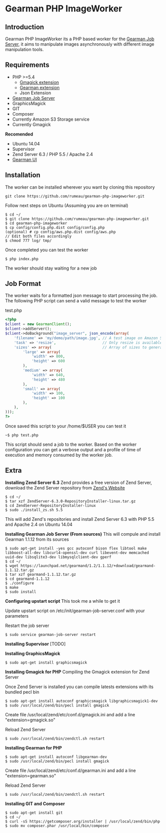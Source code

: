 

Gearman PHP ImageWorker
=======================

Introduction
------------
Gearman PHP ImageWorker its a PHP based worker for the [Gearman Job Server][1], it aims to manipulate images asynchronously with different image manipulation tools.

Requirements
------------

 - PHP >=5.4
     - [Gmagick extension][2]
     - [Gearman extension][3]
     - Json Extension
 - [Gearman Job Server][4]
 - GraphicsMagick
 - GIT
 - Composer
 - Currently Amazon S3 Storage service
 - Currently Gmagick

**Recomended**

 - Ubuntu 14.04
 - Supervisor
 - Zend Server 6.3 / PHP 5.5 / Apache 2.4
 - [Gearman UI][5]

Installation
------------
The worker can be installed wherever you want by cloning this repository

```
git clone https://github.com/rumeau/gearman-php-imageworker.git
```

Follow next steps on Ubuntu (Assuming you are on terminal)

```
$ cd ~/
$ git clone https://github.com/rumeau/gearman-php-imageworker.git
$ cd gearman-php-imageworker
$ cp config/config.php.dist config/config.php
(optional) # cp config/aws.php.dist config/aws.php
// Edit both files accordingly
$ chmod 777 log/ tmp/
```

Once completed you can test the worker

```
$ php index.php
```

The worker should stay waiting for a new job

Job Format
----------
The worker waits for a formatted json message to start processing the job. The following PHP script can send a valid message to test the worker

test.php

```php
<?php
$client = new GearmanClient();
$client->addServer();
$client->doBackground("image_server", json_encode(array(
    'filename' => 'my/demo/path/image.jpg', // A test image on Amazon S3
    'task' => 'resize',                     // Only resize is available currently
    'sizes' => array(                       // Array of sizes to generate
        'large' => array(
            'width' => 800,
            'height' => 600
        ),
        'medium' => array(
            'width' => 640,
            'height' => 480
        ),
        'small' => array(
            'width' => 100,
            'height' => 100
        ),
    ),
)));
?>
```
    
Once saved this script to your /home/$USER you can test it

```
~$ php test.php
```
    
This script should send a job to the worker. Based on the worker configuration you can get a verbose output and a profile of time of execution and memory consumed by the worker job.

Extra
-----

**Installing Zend Server 6.3**
Zend provides a free version of Zend Server, download the Zend Server repository from [Zend's Website][6] 

```
$ cd ~/
$ tar xzf ZendServer-6.3.0-RepositoryInstaller-linux.tar.gz
$ cd ZendServer-RepositoryInstaller-linux
$ sudo ./install_zs.sh 5.5
```

This will add Zend's repositories and install Zend Server 6.3 with PHP 5.5 and Apache 2.4 on Ubuntu 14.04

**Installing Gearman Job Server (From sources)**
This will compule and install Gearman 1.1.12 from its sources

```
$ sudo apt-get install -yes gcc autoconf bison flex libtool make libboost-all-dev libcurl4-openssl-dev curl libevent-dev memcached uuid-dev libsqlite3-dev libmysqlclient-dev gperf
$ cd ~/
$ wget https://launchpad.net/gearmand/1.2/1.1.12/+download/gearmand-1.1.12.tar.gz
$ tar xzf gearmand-1.1.12.tar.gz
$ cd gearmand-1.1.12
$ ./configure
$ make
$ sudo install
```
    
**Configuring upstart script**
This took me a while to get it

Update upstart script on /etc/init/gearman-job-server.conf with your parameters

Restart the job server

```
$ sudo service gearman-job-server restart
```
    
**Installing Supervisor**
[TODO]

**Installing GraphicsMagick**

```
$ sudo apt-get install graphicsmagick
```
    
**Installing Gmagick for PHP**
Compiling the Gmagick extension for Zend Server

Once Zend Server is installed you can compile latests extensions with its bundled pecl bin

```
$ sudo apt-get install autoconf graphicsmagick libgraphicsmagick1-dev
$ sudo /usr/local/zend/bin/pecl install gmagick
```
    
Create file /usr/local/zend/etc/conf.d/gmagick.ini and add a line "extension=gmagick.so"

Reload Zend Server

```   
$ sudo /usr/local/zend/bin/zendctl.sh restart
```
    
**Installing Gearman for PHP**

```
$ sudo apt-get install autoconf libgearman-dev
$ sudo /usr/local/zend/bin/pecl install gmagick
```
    
Create file /usr/local/zend/etc/conf.d/gearman.ini and add a line "extension=gearman.so"

Reload Zend Server

```
$ sudo /usr/local/zend/bin/zendctl.sh restart
```

**Installing GIT and Composer**

```
$ sudo apt-get install git
$ cd ~/
$ curl -sS https://getcomposer.org/installer | /usr/local/zend/bin/php
$ sudo mv composer.phar /usr/local/bin/composer
```


  [1]: http://gearman.org/
  [2]: http://pecl.php.net/package/gmagick
  [3]: http://pecl.php.net/package/gearman
  [4]: http://gearman.org/
  [5]: http://gaspaio.github.io/gearmanui/
  [6]: http://www.zend.com/en/products/server/downloads